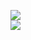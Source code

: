 [![](https://img.shields.io/badge/Made%20With-Github%20Spray-lightgrey.svg?style=for-the-badge&logo=github)](https://github.com/Annihil/github-spray#29744)  
[![](https://i.imgur.com/2DrTn0Z.gif)](https://github.com/Annihil/github-spray)